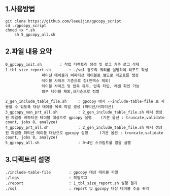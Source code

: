 ## 1.사용방법  ##

 	git clone https://github.com/leeuijin/gpcopy_script
  	cd ./gpcopy_script
   	chmod +x *.sh
    	sh 5_gpcopy_all.sh
	
## 2.파일 내용 요약 ##

	0_gpcopy_init.sh 		: 작업 디렉토리 생성 및 로그 기존 로그 삭제 
	1_tbl_size_report.sh		: ./sql 경로의 쿼리를 실행하여 리포트 작성
					파티션 테이블과 비파티션 테이블로 별도로 리포트를 생성
					테이블 사이즈 기준으로 정(인덱스 제외)
					테이블 사이즈 및 압축 유무, 압축 타입, 레벨 확인 가능
					외부 테이블 제외,크기순으로 정렬

	2_gen_include_table_file.sh 	: gpcopy 에서 --include-table-file 로 사용할 수 있도록 대상 테이블 목록 파일 생성 (파티션/비파티션)
	3_gpcopy_non_prt_all.sh     	: 2_gen_include_table_file.sh 에서 생성된 파일중 비파티션 테이블 대상으로 gpcopy 실행 	(기본 옵션 : truncate,validate count, jobs 8, analyze)
	4_gpcopy_prt_all.sh         	: 2_gen_include_table_file.sh 에서 생성된 파일중 파티션 테이블 대상으로 gpcopy 실행 	(기본 옵션 : truncate,validate count, jobs 8, analyze)
	5_gpcopy_all.sh             	: 0~4번 스크립트를 일괄 실행

## 3.디렉토리 설명 ##

	./include-table-file        : gpcopy 대상 테이블 파일 
	./logs                      : 작업로그 
	./report                    : 1_tbl_size_report.sh 실행 결과      
	./sql                       : report 및 gpcopy 대상 테이블 추출 쿼리 
